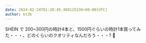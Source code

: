 ```yaml
---
date: 2024-02-24T01:28:45.460125336+00:00[UTC]
author: kt3k
---
```

SHEIN で 200~300円の時計4本と、1500円ぐらいの時計1本買ってみた・・・、どのくらいのクオリティなんだろう・・・? 🤔
